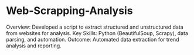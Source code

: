 # Web-Scrapping-Analysis
Overview: Developed a script to extract structured and unstructured data from websites for analysis. Key Skills: Python (BeautifulSoup, Scrapy), data parsing, and automation. Outcome: Automated data extraction for trend analysis and reporting.
